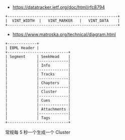 

- https://datatracker.ietf.org/doc/html/rfc8794

```
+-------------------------------------------------+
|  VINT_WIDTH  |   VINT_MARKER   |   VINT_DATA    |
+-------------------------------------------------+
```


- https://www.matroska.org/technical/diagram.html

```
+-------------+
| EBML Header |
+---------------------------+
| Segment     | SeekHead    |
|             |-------------|
|             | Info        |
|             |-------------|
|             | Tracks      |
|             |-------------|
|             | Chapters    |
|             |-------------|
|             | Cluster     |
|             |-------------|
|             | Cues        |
|             |-------------|
|             | Attachments |
|             |-------------|
|             | Tags        |
+---------------------------+
```

常规每 5 秒一个生成一个 Cluster
